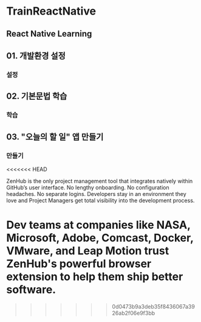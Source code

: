 # TrainReactNative
React Native Learning
---
## 01. 개발환경 설정
### 설정
## 02. 기본문법 학습
### 학습
## 03. "오늘의 할 일" 앱 만들기
### 만들기
<<<<<<< HEAD

ZenHub is the only project management tool that integrates natively within GitHub’s user interface. No lengthy onboarding. No configuration headaches. No separate logins. Developers stay in an environment they love and Project Managers get total visibility into the development process.

Dev teams at companies like NASA, Microsoft, Adobe, Comcast, Docker, VMware, and Leap Motion trust ZenHub's powerful browser extension to help them ship better software.
=======
>>>>>>> 0d0473b9a3deb35f8436067a3926ab2f06e9f3bb
